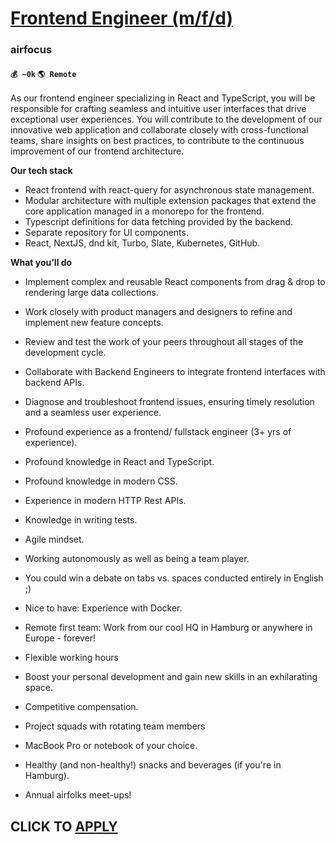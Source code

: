 # [Frontend Engineer (m/f/d)](https://www.remotewlb.com/apply/frontend-engineer-m-f-d-65248)  
### airfocus  
#### `💰 ~0k` `🌎 Remote`  
  
As our frontend engineer specializing in React and TypeScript, you will be responsible for crafting seamless and intuitive user interfaces that drive exceptional user experiences. You will contribute to the development of our innovative web application and collaborate closely with cross-functional teams, share insights on best practices, to contribute to the continuous improvement of our frontend architecture.  
  
 **Our tech stack**  

  * React frontend with react-query for asynchronous state management.
  * Modular architecture with multiple extension packages that extend the core application managed in a monorepo for the frontend.
  * Typescript definitions for data fetching provided by the backend.
  * Separate repository for UI components.
  * React, NextJS, dnd kit, Turbo, Slate, Kubernetes, GitHub.

 **What you’ll do**  

  * Implement complex and reusable React components from drag & drop to rendering large data collections.
  * Work closely with product managers and designers to refine and implement new feature concepts.
  * Review and test the work of your peers throughout all stages of the development cycle.
  * Collaborate with Backend Engineers to integrate frontend interfaces with backend APIs.
  * Diagnose and troubleshoot frontend issues, ensuring timely resolution and a seamless user experience.

  * Profound experience as a frontend/ fullstack engineer (3+ yrs of experience).
  * Profound knowledge in React and TypeScript.
  * Profound knowledge in modern CSS.
  * Experience in modern HTTP Rest APIs.
  * Knowledge in writing tests.
  * Agile mindset.
  * Working autonomously as well as being a team player.
  * You could win a debate on tabs vs. spaces conducted entirely in English ;)
  * Nice to have: Experience with Docker.

  * Remote first team: Work from our cool HQ in Hamburg or anywhere in Europe - forever!
  * Flexible working hours
  * Boost your personal development and gain new skills in an exhilarating space.
  * Competitive compensation.
  * Project squads with rotating team members
  * MacBook Pro or notebook of your choice.
  * Healthy (and non-healthy!) snacks and beverages (if you're in Hamburg).
  * Annual airfolks meet-ups!

  
## CLICK TO [APPLY](https://www.remotewlb.com/apply/frontend-engineer-m-f-d-65248)

